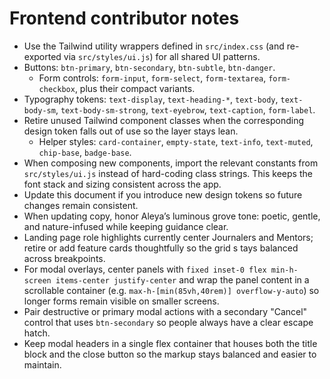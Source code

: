 # Frontend contributor notes

- Use the Tailwind utility wrappers defined in `src/index.css` (and re-exported via `src/styles/ui.js`) for all shared UI patterns.
- Buttons: `btn-primary`, `btn-secondary`, `btn-subtle`, `btn-danger`.
  - Form controls: `form-input`, `form-select`, `form-textarea`, `form-checkbox`, plus their compact variants.
- Typography tokens: `text-display`, `text-heading-*`, `text-body`, `text-body-sm`, `text-body-sm-strong`, `text-eyebrow`,
  `text-caption`, `form-label`.
- Retire unused Tailwind component classes when the corresponding design token falls out of use so the layer stays lean.
  - Helper styles: `card-container`, `empty-state`, `text-info`, `text-muted`, `chip-base`, `badge-base`.
- When composing new components, import the relevant constants from `src/styles/ui.js` instead of hard-coding class strings. This keeps the font stack and sizing consistent across the app.
- Update this document if you introduce new design tokens so future changes remain consistent.
- When updating copy, honor Aleya’s luminous grove tone: poetic, gentle, and nature-infused while keeping guidance clear.
- Landing page role highlights currently center Journalers and Mentors; retire or add feature cards thoughtfully so the grid s
tays balanced across breakpoints.
- For modal overlays, center panels with `fixed inset-0 flex min-h-screen items-center justify-center` and wrap the panel
  content in a scrollable container (e.g. `max-h-[min(85vh,40rem)] overflow-y-auto`) so longer forms remain visible on smaller
  screens.
- Pair destructive or primary modal actions with a secondary "Cancel" control that uses `btn-secondary` so people always have
  a clear escape hatch.
- Keep modal headers in a single flex container that houses both the title block and the close button so the markup stays
  balanced and easier to maintain.
